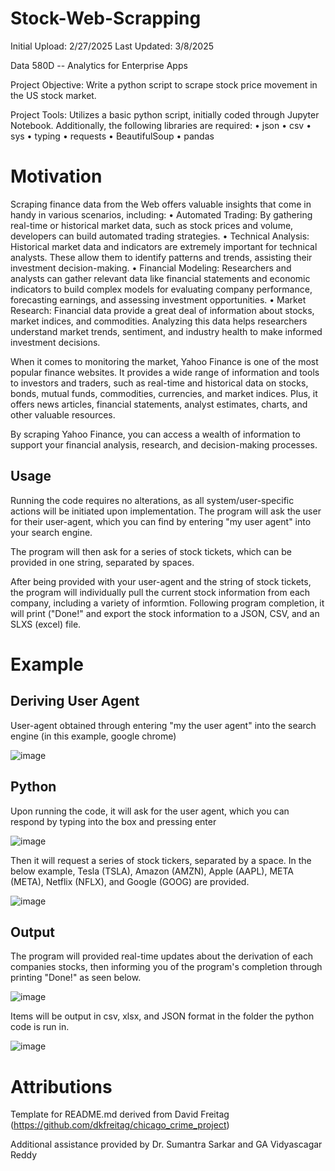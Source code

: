 # Stock-Web-Scrapping
Initial Upload: 2/27/2025
Last Updated: 3/8/2025

Data 580D -- Analytics for Enterprise Apps

Project Objective: Write a python script to scrape stock price movement in the US stock market.

Project Tools: Utilizes a basic python script, initially coded through Jupyter Notebook. Additionally, the following libraries are required:
• json
• csv
• sys
• typing
• requests
• BeautifulSoup
• pandas

# Motivation
Scraping finance data from the Web offers valuable insights that come in handy in various scenarios, including:
• Automated Trading: By gathering real-time or historical market data, such as stock prices and volume, developers can build automated trading strategies.
• Technical Analysis: Historical market data and indicators are extremely important for technical analysts. These allow them to identify patterns and trends, assisting their investment decision-making.
• Financial Modeling: Researchers and analysts can gather relevant data like financial statements and economic indicators to build complex models for evaluating company performance, forecasting earnings, and assessing investment opportunities.
• Market Research: Financial data provide a great deal of information about stocks, market indices, and commodities. Analyzing this data helps researchers understand market trends, sentiment, and industry health to make informed investment decisions.

When it comes to monitoring the market, Yahoo Finance is one of the most popular finance websites. It provides a wide range of information and tools to investors and traders, such as real-time and historical data on stocks, bonds, mutual funds, commodities, currencies, and market indices. Plus, it offers news articles, financial statements, analyst estimates, charts, and other valuable resources.

By scraping Yahoo Finance, you can access a wealth of information to support your financial analysis, research,
and decision-making processes.

## Usage
Running the code requires no alterations, as all system/user-specific actions will be initiated upon implementation. The program will ask the user for their user-agent, which you can find by entering "my user agent" into your search engine.

The program will then ask for a series of stock tickets, which can be provided in one string, separated by spaces.

After being provided with your user-agent and the string of stock tickets, the program will individually pull the current stock information from each company, including a variety of informtion. Following program completion, it will print ("Done!" and export the stock information to a JSON, CSV, and an SLXS (excel) file.

# Example
## Deriving User Agent
User-agent obtained through entering "my the user agent" into the search engine (in this example, google chrome)

![image](https://github.com/user-attachments/assets/05a0e203-c3b3-42da-aa62-d2ee7794dcd9)

## Python
Upon running the code, it will ask for the user agent, which you can respond by typing into the box and pressing enter

![image](https://github.com/user-attachments/assets/0042ade8-eab8-4560-8499-274a55f27e78)

Then it will request a series of stock tickers, separated by a space. In the below example, Tesla (TSLA), Amazon (AMZN), Apple (AAPL), META (META), Netflix (NFLX), and Google (GOOG) are provided.

![image](https://github.com/user-attachments/assets/2be156c9-cd12-4a9a-a125-4c9cee4f8601)

## Output
The program will provided real-time updates about the derivation of each companies stocks, then informing you of the program's completion through printing "Done!" as seen below.

![image](https://github.com/user-attachments/assets/39afcc64-2900-4445-9634-c640503ac2ac)

Items will be output in csv, xlsx, and JSON format in the folder the python code is run in.

![image](https://github.com/user-attachments/assets/98831219-bf8a-4b16-998a-31b866abf74c)

# Attributions
Template for README.md derived from David Freitag (https://github.com/dkfreitag/chicago_crime_project)

Additional assistance provided by Dr. Sumantra Sarkar and GA Vidyascagar Reddy
